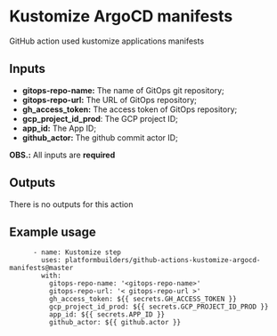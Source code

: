 # Kustomize ArgoCD manifests

GitHub action used kustomize applications manifests

## Inputs

- **gitops-repo-name:** The name of GitOps git repository;
- **gitops-repo-url:** The URL of GitOps repository;
- **gh_access_token:** The access token of GitOps repository;
- **gcp_project_id_prod**: The GCP project ID;
- **app_id:** The App ID;
- **github_actor:** The github commit actor ID;

**OBS.:** All inputs are **required** 

## Outputs

There is no outputs for this action

## Example usage

```yam
      - name: Kustomize step
        uses: platformbuilders/github-actions-kustomize-argocd-manifests@master
        with:
          gitops-repo-name: '<gitops-repo-name>'
          gitops-repo-url: '< gitops-repo-url >'
          gh_access_token: ${{ secrets.GH_ACCESS_TOKEN }}
          gcp_project_id_prod: ${{ secrets.GCP_PROJECT_ID_PROD }}
          app_id: ${{ secrets.APP_ID }}
          github_actor: ${{ github.actor }}
```

